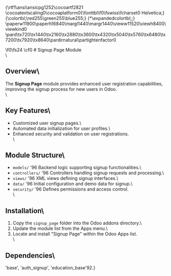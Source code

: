 {\rtf1\ansi\ansicpg1252\cocoartf2821
\cocoatextscaling0\cocoaplatform0{\fonttbl\f0\fswiss\fcharset0 Helvetica;}
{\colortbl;\red255\green255\blue255;}
{\*\expandedcolortbl;;}
\paperw11900\paperh16840\margl1440\margr1440\vieww11520\viewh8400\viewkind0
\pard\tx720\tx1440\tx2160\tx2880\tx3600\tx4320\tx5040\tx5760\tx6480\tx7200\tx7920\tx8640\pardirnatural\partightenfactor0

\f0\fs24 \cf0 # Signup Page Module\
\
## Overview\
The **Signup Page** module provides enhanced user registration capabilities, improving the signup process for new users in Odoo.\
\
## Key Features\
- Customized user signup pages.\
- Automated data initialization for user profiles.\
- Enhanced security and validation on user registrations.\
\
## Module Structure\
- `models/` \'96 Backend logic supporting signup functionalities.\
- `controllers/` \'96 Controllers handling signup requests and processing.\
- `views/` \'96 XML views defining signup interfaces.\
- `data/` \'96 Initial configuration and demo data for signup.\
- `security/` \'96 Defines permissions and access control.\
\
## Installation\
1. Copy the `signup_page` folder into the Odoo addons directory.\
2. Update the module list from the Apps menu.\
3. Locate and install "Signup Page" within the Odoo Apps list.\
\
## Dependencies\
'base', 'auth_signup', 'education_base\'92.}